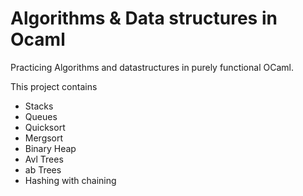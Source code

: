 # Algorithms & Data structures in Ocaml
Practicing Algorithms and datastructures in purely functional OCaml. 

This project contains
- Stacks
- Queues
- Quicksort
- Mergsort
- Binary Heap
- Avl Trees
- ab Trees
- Hashing with chaining
